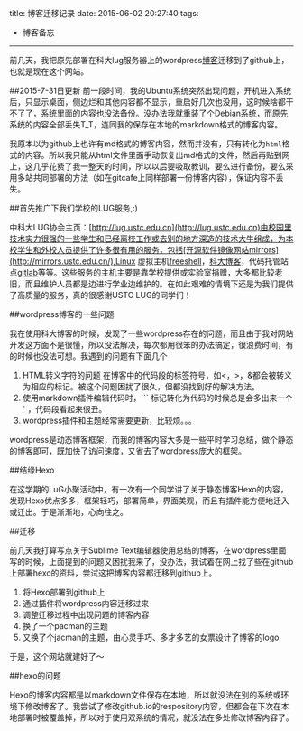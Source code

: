 title: 博客迁移记录
date: 2015-06-02 20:27:40
tags:
 - 博客备忘
---
前几天，我把原先部署在科大lug服务器上的wordpress[博客](http://vra.blog.ustc.edu.cn/)迁移到了github上，也就是现在这个网站。

##2015-7-31日更新
前一段时间，我的Ubuntu系统突然出现问题，开机进入系统后，只显示桌面，侧边烂和其他内容都不显示，重启好几次也没用，这时候啥都干不了了，系统里面的内容也没法备份。没办法我就重装了个Debian系统，而原先系统的内容全部丢失T_T，连同我的保存在本地的markdown格式的博客内容。  

我原本以为github上也许有md格式的博客内容，然而并没有，只有转化为`html`格式的内容。所以我只能从html文件里面手动恢复出md格式的文件，然后再贴到网上，这几乎花费了我一整天的时间，所以以后要吸取教训，要么进行备份，要么采用多站共同部署的方法（如在gitcafe上同样部署一份博客内容），保证内容不丢失。

<!--more-->

##首先推广下我们学校的LUG服务,:)

中科大LUG协会主页：[http://lug.ustc.edu.cn](http://lug.ustc.edu.cn)由校园里技术实力很强的一些学生和已经离校工作或去别的地方深造的技术大牛组成，为本校学生和外校人员提供了许多很有用的服务，包括[开源软件镜像网站mirrors](http://mirrors.ustc.edu.cn/),Linux 虚拟主机[freeshell](http://freeshell.ustc.edu.cn)，[科大博客](https://blog.ustc.edu.cn/)，代码托管站点[gitlab](https://gitlab.lug.ustc.edu.cn)等等。这些服务的主机主要是靠学校提供或实验室捐赠，大多都比较老旧，而且维护人员都是边进行学业边维护的。在如此艰难的情境下还是为我们提供了高质量的服务，真的很感谢USTC LUG的同学们！


##wordpress博客的一些问题

我在使用科大博客的时候，发现了一些wordpress存在的问题，而且由于我对网站开发这方面不是很懂，所以没法解决，每次都用很笨的办法搞定，很浪费时间，有的时候也没法可想。我遇到的问题有下面几个

 1. HTML转义字符的问题
 在博客中的代码段的标签符号，如<，>，&都会被转义为相应的标记。被这个问题困扰了很久，但都没找到好的解决方法。
 2. 使用markdown插件编辑代码时，``` 标记转化为代码的时候总是会多出来一个` ，代码段看起来很丑。
 3. wordpress插件和主题经常需要更新，比较烦。。。

wordpress是动态博客框架，而我的博客内容大多是一些平时学习总结，做个静态的博客即可，既加快了访问速度，又省去了wordpress庞大的框架。


##结缘Hexo

在这学期的LuG小聚活动中，有一次有一个同学讲了关于静态博客Hexo的内容，发现Hexo优点多多，框架轻巧，部署简单，界面美观，而且有插件能方便地迁入或迁出。于是渐渐地，心向往之。


##迁移

前几天我打算写点关于Sublime Text编辑器使用总结的博客，在wordpress里面写的时候，上面提到的问题又困扰我来了，没办法，我试着在网上找了些在github上部署hexo的资料，尝试这把博客内容都迁移到github上。

 1. 将Hexo部署到github上
 2. 通过插件将wordpress内容迁移过来
 3. 调整迁移过程中出现问题的博客内容
 4. 换了一个pacman的主题
 5. 又换了个jacman的主题，由心灵手巧、多才多艺的女票设计了博客的logo

于是，这个网站就建好了～


##hexo的问题

Hexo的博客内容都是以markdown文件保存在本地，所以就没法在别的系统或环境下修改博客了。我尝试了修改github.io的respository内容，但都会在下次在本地部署时被覆盖掉，所以对于使用双系统的情况，就没法在多处修改博客内容了。


